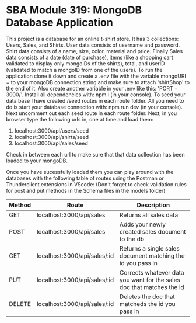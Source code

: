 # SBA Module 319: MongoDB Database Application
 
This project is a database for an online t-shirt store. It has 3 collections: Users, Sales, and Shirts. User data consists of username and password. Shirt data consists of a name, size, color, material and price. Finally Sales data consists of a date (date of purchase), items (like a shopping cart validated to display only mongoIDs of the shirts), total, and userID (validated to match a mongoID from one of the users). To run the application clone it down and create a .env file with the variable mongoURI = to your mongoDB connection string and make sure to attach 'shirtShop' to the end of it. Also create another variable in your .env like this:  'PORT = 3000/'. Install all dependencies with: npm i (in your console). To seed your data base I have created /seed routes in each route folder. All you need to do is start your database connection with: npm run dev (in your console). Next uncomment out each seed route in each route folder. Next, in you browser type the following urls in, one at time and load them:
1. localhost:3000/api/users/seed
2. localhost:3000/api/shirts/seed
3. localhost:3000/api/sales/seed

Check in between each url to make sure that that data collection has been loaded to your mongoDB.

Once you have sucessfully loaded them you can play around with the databases with the following table of routes using the Postman or Thunderclient extensions in VScode:
(Don't forget to check validation rules for post and put methods in the Schema files in the models folder)

| Method | Route | Description |
|--------|--------|--------|
| GET | localhost:3000/api/sales | Returns all sales data |
| POST | localhost:3000/api/sales | Adds your newly created sales document to the db |
| GET | localhost:3000/api/sales/:id | Returns a single sales document matching the id you pass in |
| PUT | localhost:3000/api/sales/:id | Corrects whatever data you want for the sales doc that matches the id |
| DELETE | localhost:3000/api/sales/:id | Deletes the doc that matcheds the id you pass in |
